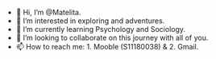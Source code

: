 - 👋 Hi, I’m @Matelita.
- 👀 I’m interested in exploring and adventures. 
- 🌱 I’m currently learning Psychology and Sociology.
- 💞️ I’m looking to collaborate on this journey with all of you.
- 📫 How to reach me: 1. Mooble (S11180038) & 2. Gmail.

<!---
s11180038/s11180038 is a ✨ special ✨ repository because its `README.md` (this file) appears on your GitHub profile.
You can click the Preview link to take a look at your changes.
--->
